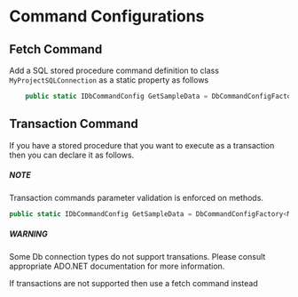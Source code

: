 ﻿# Command Configurations

## Fetch Command
Add a SQL stored procedure command definition to class `MyProjectSQLConnection` as a static property as follows
```csharp
    public static IDbCommandConfig GetSampleData = DbCommandConfigFactory<MyProjectSQLConnection>.CreateFetchCommand("[dbo].[SampleData_Get]", "Get Sample Data");
```

## Transaction Command
If you have a stored procedure that you want to execute as a transaction then you can declare it as follows.
<div class="NOTE">
  <h5>NOTE</h5>
  <p>Transaction commands parameter validation is enforced on methods.</p>
</div>

```csharp
public static IDbCommandConfig GetSampleData = DbCommandConfigFactory<MyProjectSQLConnection>.CreateTransactionCommand("[dbo].[My_Transaction]", "My Transaction);
```

<div class="WARNING">
  <h5>WARNING</h5>
  <p>Some Db connection types do not support transations. Please consult appropriate ADO.NET documentation for more information.</p>
  <p>If transactions are not supported then use a fetch command instead</p>
</div>